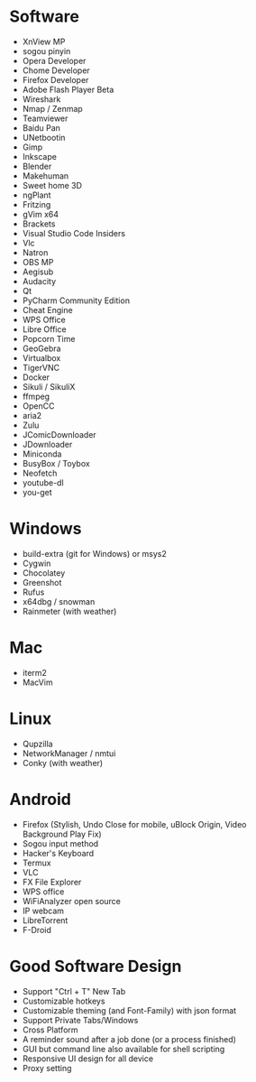 Software
=====
* XnView MP
* sogou pinyin
* Opera Developer
* Chome Developer
* Firefox Developer
* Adobe Flash Player Beta
* Wireshark
* Nmap / Zenmap
* Teamviewer
* Baidu Pan
* UNetbootin
* Gimp
* Inkscape
* Blender
* Makehuman
* Sweet home 3D
* ngPlant
* Fritzing
* gVim x64
* Brackets
* Visual Studio Code Insiders
* Vlc
* Natron
* OBS MP
* Aegisub
* Audacity
* Qt
* PyCharm Community Edition
* Cheat Engine
* WPS Office
* Libre Office
* Popcorn Time
* GeoGebra
* Virtualbox
* TigerVNC
* Docker
* Sikuli / SikuliX
* ffmpeg
* OpenCC
* aria2
* Zulu
* JComicDownloader
* JDownloader
* Miniconda
* BusyBox / Toybox
* Neofetch
* youtube-dl
* you-get

Windows
=====
* build-extra (git for Windows) or msys2
* Cygwin
* Chocolatey
* Greenshot
* Rufus
* x64dbg / snowman
* Rainmeter (with weather)

Mac
=====
* iterm2
* MacVim

Linux
=====
* Qupzilla
* NetworkManager / nmtui
* Conky (with weather)

Android
=====
* Firefox (Stylish, Undo Close for mobile, uBlock Origin, Video Background Play Fix)
* Sogou input method
* Hacker's Keyboard
* Termux
* VLC
* FX File Explorer
* WPS office
* WiFiAnalyzer open source
* IP webcam
* LibreTorrent
* F-Droid

Good Software Design
=====
* Support "Ctrl + T" New Tab
* Customizable hotkeys
* Customizable theming (and Font-Family) with json format
* Support Private Tabs/Windows
* Cross Platform
* A reminder sound after a job done (or a process finished)
* GUI but command line also available for shell scripting
* Responsive UI design for all device
* Proxy setting
